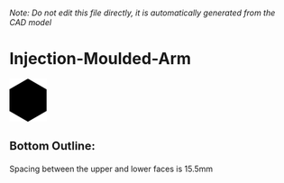###### Note: Do not edit this file directly, it is automatically generated from the CAD model

# Injection-Moulded-Arm

![](/project.svg)

<h3 style="font-size:20px;"><strong>Bottom Outline:</strong></h3>Spacing between the upper and lower faces is 15.5mm


